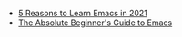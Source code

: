 - [5 Reasons to Learn Emacs in 2021](https://youtu.be/48JlgiBpw_I)
- [The Absolute Beginner's Guide to Emacs](https://youtu.be/48JlgiBpw_I)
